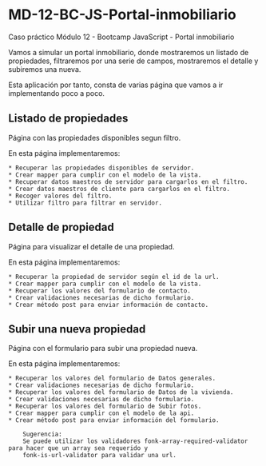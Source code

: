 # MD-12-BC-JS-Portal-inmobiliario
Caso práctico Módulo 12 - Bootcamp JavaScript - Portal inmobiliario

Vamos a simular un portal inmobiliario, donde mostraremos un listado de propiedades, filtraremos por una serie de campos, mostraremos el detalle y subiremos una nueva.

Esta aplicación por tanto, consta de varias página que vamos a ir implementando poco a poco.
## Listado de propiedades
Página con las propiedades disponibles segun filtro.

En esta página implementaremos:

    * Recuperar las propiedades disponibles de servidor.
    * Crear mapper para cumplir con el modelo de la vista.
    * Recuperar datos maestros de servidor para cargarlos en el filtro.
    * Crear datos maestros de cliente para cargarlos en el filtro.
    * Recoger valores del filtro.
    * Utilizar filtro para filtrar en servidor.

## Detalle de propiedad
Página para visualizar el detalle de una propiedad.

En esta página implementaremos:

    * Recuperar la propiedad de servidor según el id de la url.
    * Crear mapper para cumplir con el modelo de la vista.
    * Recuperar los valores del formulario de contacto.
    * Crear validaciones necesarias de dicho formulario.
    * Crear método post para enviar información de contacto.

## Subir una nueva propiedad
Página con el formulario para subir una propiedad nueva.

En esta página implementaremos:

    * Recuperar los valores del formulario de Datos generales.
    * Crear validaciones necesarias de dicho formulario.
    * Recuperar los valores del formulario de Datos de la vivienda.
    * Crear validaciones necesarias de dicho formulario.
    * Recuperar los valores del formulario de Subir fotos.
    * Crear mapper para cumplir con el modelo de la api.
    * Crear método post para enviar información del formulario.

        Sugerencia:
        Se puede utilizar los validadores fonk-array-required-validator para hacer que un array sea requerido y
        fonk-is-url-validator para validar una url.